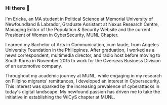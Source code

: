 ### Hi there 👋

I'm Ericka, an MA student in Political Science at Memorial University of Newfoundland & Labrador, Graduate Assistant at Nexus Research Centre, Managing Editor of the Population & Security Website and the current President of Women in CyberSecurity, MUNL Chapter.  
 
I earned my Bachelor of Arts in Communication, cum laude, from Angeles University Foundation in the Philippines. After graduation, I worked as a news correspondent, multimedia director, and radio host before moving to South Korea in November 2015 to work for the Overseas Business Division of an automotive company. 

Throughout my academic journey at MUNL, while engaging in my research on Filipino migrants' remittances, I developed an interest in Cybersecurity. This interest was sparked by the increasing prevalence of cyberattacks in today's digital landscape. My newfound passion has driven me to take the initiative in establishing the WiCyS chapter at MUNL.

